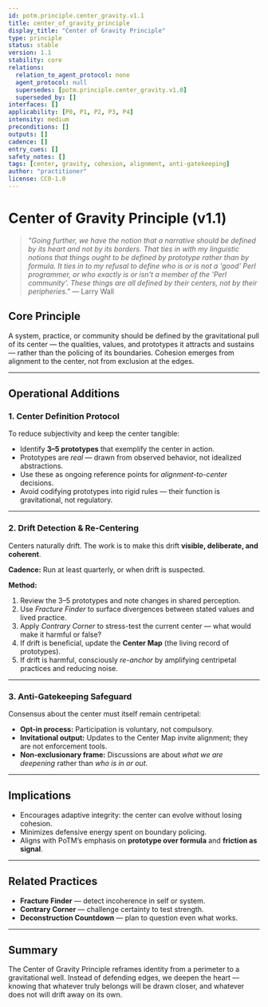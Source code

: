 ```yaml
---
id: potm.principle.center_gravity.v1.1
title: center_of_gravity_principle
display_title: "Center of Gravity Principle"
type: principle
status: stable
version: 1.1
stability: core
relations:
  relation_to_agent_protocol: none
  agent_protocol: null
  supersedes: [potm.principle.center_gravity.v1.0]
  superseded_by: []
interfaces: []
applicability: [P0, P1, P2, P3, P4]
intensity: medium
preconditions: []
outputs: []
cadence: []
entry_cues: []
safety_notes: []
tags: [center, gravity, cohesion, alignment, anti-gatekeeping]
author: "practitioner"
license: CC0-1.0
---
```


# Center of Gravity Principle (v1.1)

> *"Going further, we have the notion that a narrative should be defined by its heart and not by its borders. That ties in with my linguistic notions that things ought to be defined by prototype rather than by formula. It ties in to my refusal to define who is or is not a 'good' Perl programmer, or who exactly is or isn't a member of the 'Perl community'. These things are all defined by their centers, not by their peripheries."* — Larry Wall

## Core Principle
A system, practice, or community should be defined by the gravitational pull of its center — the qualities, values, and prototypes it attracts and sustains — rather than the policing of its boundaries. Cohesion emerges from alignment to the center, not from exclusion at the edges.

---

## Operational Additions

### 1. Center Definition Protocol
To reduce subjectivity and keep the center tangible:

- Identify **3–5 prototypes** that exemplify the center in action.  
- Prototypes are *real* — drawn from observed behavior, not idealized abstractions.  
- Use these as ongoing reference points for *alignment-to-center* decisions.  
- Avoid codifying prototypes into rigid rules — their function is gravitational, not regulatory.

---

### 2. Drift Detection & Re-Centering
Centers naturally drift. The work is to make this drift **visible, deliberate, and coherent**.

**Cadence:** Run at least quarterly, or when drift is suspected.

**Method:**
1. Review the 3–5 prototypes and note changes in shared perception.
2. Use *Fracture Finder* to surface divergences between stated values and lived practice.
3. Apply *Contrary Corner* to stress-test the current center — what would make it harmful or false?
4. If drift is beneficial, update the **Center Map** (the living record of prototypes).  
5. If drift is harmful, consciously *re-anchor* by amplifying centripetal practices and reducing noise.

---

### 3. Anti-Gatekeeping Safeguard
Consensus about the center must itself remain centripetal:

- **Opt-in process:** Participation is voluntary, not compulsory.
- **Invitational output:** Updates to the Center Map invite alignment; they are not enforcement tools.
- **Non-exclusionary frame:** Discussions are about *what we are deepening* rather than *who is in or out*.

---

## Implications
- Encourages adaptive integrity: the center can evolve without losing cohesion.
- Minimizes defensive energy spent on boundary policing.
- Aligns with PoTM’s emphasis on **prototype over formula** and **friction as signal**.

---

## Related Practices
- **Fracture Finder** — detect incoherence in self or system.
- **Contrary Corner** — challenge certainty to test strength.
- **Deconstruction Countdown** — plan to question even what works.

---

## Summary
The Center of Gravity Principle reframes identity from a perimeter to a gravitational well. Instead of defending edges, we deepen the heart — knowing that whatever truly belongs will be drawn closer, and whatever does not will drift away on its own.
